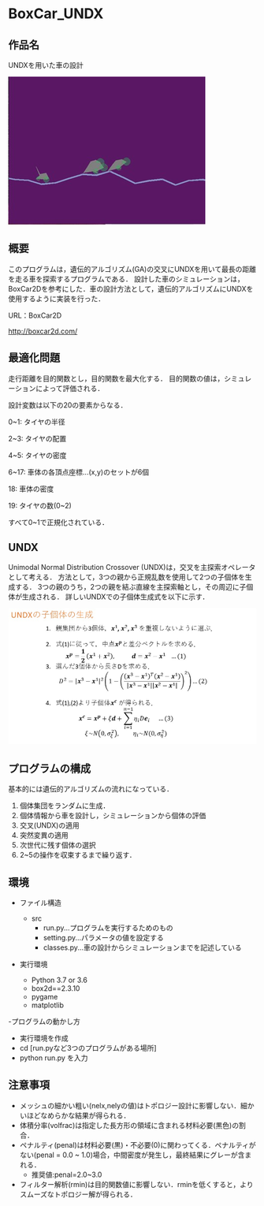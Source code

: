 # BoxCar_UNDX

## 作品名
UNDXを用いた車の設計

![car](img/box_car.jpg)

## 概要
このプログラムは，遺伝的アルゴリズム(GA)の交叉にUNDXを用いて最長の距離を走る車を探索するプログラムである．
設計した車のシミュレーションは，BoxCar2Dを参考にした．車の設計方法として，遺伝的アルゴリズムにUNDXを使用するように実装を行った．

URL：BoxCar2D

http://boxcar2d.com/

## 最適化問題
走行距離を目的関数とし，目的関数を最大化する．
目的関数の値は，シミュレーションによって評価される．

設計変数は以下の20の要素からなる．

0~1: タイヤの半径

2~3: タイヤの配置

4~5: タイヤの密度

6~17: 車体の各頂点座標...(x,y)のセットが6個

18: 車体の密度

19: タイヤの数(0~2)

すべて0~1で正規化されている．
 
## UNDX
Unimodal Normal Distribution Crossover (UNDX)は，交叉を主探索オペレータとして考える．
方法として，3つの親から正規乱数を使用して2つの子個体を生成する．
3つの親のうち，2つの親を結ぶ直線を主探索軸とし，その周辺に子個体が生成される．
詳しいUNDXでの子個体生成式を以下に示す．

![undx_shiki](img/undx_offspring.jpg)


## プログラムの構成  
基本的には遺伝的アルゴリズムの流れになっている．

1. 個体集団をランダムに生成．
2. 個体情報から車を設計し，シミュレーションから個体の評価
3. 交叉(UNDX)の適用
4. 突然変異の適用
5. 次世代に残す個体の選択
6. 2~5の操作を収束するまで繰り返す．


## 環境
- ファイル構造
    - src
       - run.py...プログラムを実行するためのもの
       - setting.py...パラメータの値を設定する
       - classes.py...車の設計からシミュレーションまでを記述している

- 実行環境
  - Python 3.7 or 3.6
  - box2d==2.3.10
  - pygame
  - matplotlib

-プログラムの動かし方
  - 実行環境を作成
  - cd [run.pyなど3つのプログラムがある場所]
  - python run.py  を入力
  
## 注意事項
- メッシュの細かい粗い(nelx,nelyの値)はトポロジー設計に影響しない．細かいほどなめらかな結果が得られる．
- 体積分率(volfrac)は指定した長方形の領域に含まれる材料必要(黒色)の割合．
- ペナルティ(penal)は材料必要(黒)・不必要(0)に関わってくる．ペナルティがない(penal = 0.0 ~ 1.0)場合，中間密度が発生し，最終結果にグレーが含まれる．  
     - 推奨値:penal=2.0~3.0
- フィルター解析(rmin)は目的関数値に影響しない．rminを低くすると，よりスムーズなトポロジー解が得られる．

